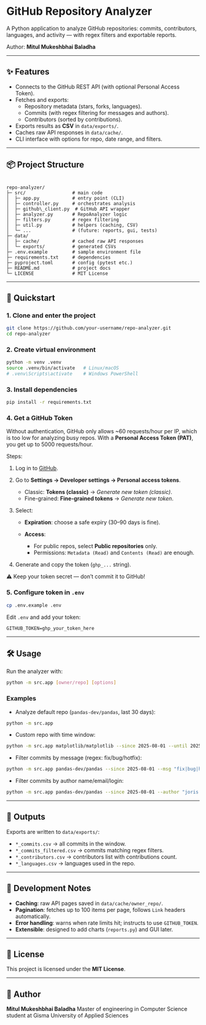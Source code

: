 # GitHub Repository Analyzer

A Python application to analyze GitHub repositories: commits, contributors, languages, and activity — with regex filters and exportable reports.

Author: **Mitul Mukeshbhai Baladha**

---

## ✨ Features
- Connects to the GitHub REST API (with optional Personal Access Token).
- Fetches and exports:
  - Repository metadata (stars, forks, languages).
  - Commits (with regex filtering for messages and authors).
  - Contributors (sorted by contributions).
- Exports results as **CSV** in `data/exports/`.
- Caches raw API responses in `data/cache/`.
- CLI interface with options for repo, date range, and filters.

---

## 📦 Project Structure
```

repo-analyzer/
├─ src/                 # main code
│  ├─ app.py            # entry point (CLI)
│  ├─ controller.py     # orchestrates analysis
│  ├─ github\_client.py  # GitHub API wrapper
│  ├─ analyzer.py       # RepoAnalyzer logic
│  ├─ filters.py        # regex filtering
│  ├─ util.py           # helpers (caching, CSV)
│  └─ ...               # (future: reports, gui, tests)
├─ data/
│  ├─ cache/            # cached raw API responses
│  └─ exports/          # generated CSVs
├─ .env.example         # sample environment file
├─ requirements.txt     # dependencies
├─ pyproject.toml       # config (pytest etc.)
├─ README.md            # project docs
└─ LICENSE              # MIT License

````

---

## 🚀 Quickstart

### 1. Clone and enter the project
```bash
git clone https://github.com/your-username/repo-analyzer.git
cd repo-analyzer
````

### 2. Create virtual environment

```bash
python -m venv .venv
source .venv/bin/activate   # Linux/macOS
# .venv\Scripts\activate    # Windows PowerShell
```

### 3. Install dependencies

```bash
pip install -r requirements.txt
```

### 4. Get a GitHub Token

Without authentication, GitHub only allows \~60 requests/hour per IP, which is too low for analyzing busy repos.
With a **Personal Access Token (PAT)**, you get up to 5000 requests/hour.

Steps:

1. Log in to [GitHub](https://github.com/).
2. Go to **Settings → Developer settings → Personal access tokens**.

   * Classic: **Tokens (classic)** → *Generate new token (classic)*.
   * Fine-grained: **Fine-grained tokens** → *Generate new token*.
3. Select:

   * **Expiration**: choose a safe expiry (30–90 days is fine).
   * **Access**:

     * For public repos, select **Public repositories** only.
     * Permissions: `Metadata (Read)` and `Contents (Read)` are enough.
4. Generate and copy the token (`ghp_...` string).

⚠️ Keep your token secret — don’t commit it to GitHub!

### 5. Configure token in `.env`

```bash
cp .env.example .env
```

Edit `.env` and add your token:

```
GITHUB_TOKEN=ghp_your_token_here
```

---

## 🛠 Usage

Run the analyzer with:

```bash
python -m src.app [owner/repo] [options]
```

### Examples

* Analyze default repo (`pandas-dev/pandas`, last 30 days):

```bash
python -m src.app
```

* Custom repo with time window:

```bash
python -m src.app matplotlib/matplotlib --since 2025-08-01 --until 2025-09-06T23:59:59Z
```

* Filter commits by message (regex: fix/bug/hotfix):

```bash
python -m src.app pandas-dev/pandas --since 2025-08-01 --msg "fix|bug|hotfix"
```

* Filter commits by author name/email/login:

```bash
python -m src.app pandas-dev/pandas --since 2025-08-01 --author "joris|wes"
```

---

## 📂 Outputs

Exports are written to `data/exports/`:

* `*_commits.csv` → all commits in the window.
* `*_commits_filtered.csv` → commits matching regex filters.
* `*_contributors.csv` → contributors list with contributions count.
* `*_languages.csv` → languages used in the repo.

---

## 🔧 Development Notes

* **Caching**: raw API pages saved in `data/cache/owner_repo/`.
* **Pagination**: fetches up to 100 items per page, follows `Link` headers automatically.
* **Error handling**: warns when rate limits hit; instructs to use `GITHUB_TOKEN`.
* **Extensible**: designed to add charts (`reports.py`) and GUI later.

---

## 📜 License

This project is licensed under the **MIT License**.

---

## 👤 Author

**Mitul Mukeshbhai Baladha**
Master of engineering in Computer Science student at Gisma University of Applied Sciences